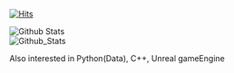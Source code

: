 [![Hits](https://hits.seeyoufarm.com/api/count/incr/badge.svg?url=https%3A%2F%2Fgithub.com%2FOwen-Choi&count_bg=%23919191&title_bg=%23555555&icon=unity.svg&icon_color=%23E7E7E7&title=hits&edge_flat=false)](https://hits.seeyoufarm.com)


![Github Stats](https://github-readme-stats.vercel.app/api?username=Owen-Choi&show_icons=true&theme=dark)
<br>
![Github_Stats](https://github-readme-stats.vercel.app/api/top-langs/?username=Owen-Choi&langs_count=4&theme=dark)

Also interested in Python(Data), C++, Unreal gameEngine
